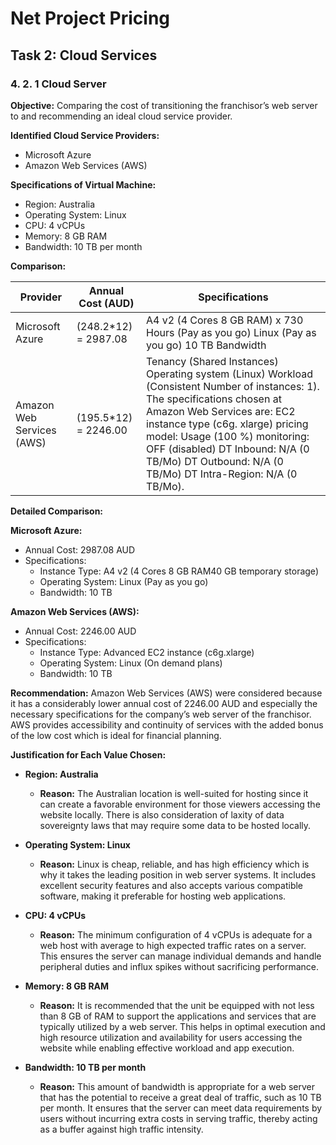 # Net Project Pricing

## Task 2: Cloud Services

### 4. 2. 1 Cloud Server

**Objective:** Comparing the cost of transitioning the franchisor’s web server to and recommending an ideal cloud service provider.

**Identified Cloud Service Providers:**
- Microsoft Azure
- Amazon Web Services (AWS)

**Specifications of Virtual Machine:**
- Region: Australia
- Operating System: Linux
- CPU: 4 vCPUs
- Memory: 8 GB RAM
- Bandwidth: 10 TB per month

**Comparison:**

| Provider             | Annual Cost (AUD) | Specifications                                                                                          |
|----------------------|-------------------|---------------------------------------------------------------------------------------------------------|
| Microsoft Azure      | (248.2*12) = 2987.08 | A4 v2 (4 Cores 8 GB RAM) x 730 Hours (Pay as you go) Linux (Pay as you go) 10 TB Bandwidth               |
| Amazon Web Services (AWS) | (195.5*12) = 2246.00 | Tenancy (Shared Instances) Operating system (Linux) Workload (Consistent Number of instances: 1). The specifications chosen at Amazon Web Services are: EC2 instance type (c6g. xlarge) pricing model: Usage (100 %) monitoring: OFF (disabled) DT Inbound: N/A (0 TB/Mo) DT Outbound: N/A (0 TB/Mo) DT Intra-Region: N/A (0 TB/Mo). |

**Detailed Comparison:**

**Microsoft Azure:**
- Annual Cost: 2987.08 AUD
- Specifications:
  - Instance Type: A4 v2 (4 Cores 8 GB RAM40 GB temporary storage)
  - Operating System: Linux (Pay as you go)
  - Bandwidth: 10 TB

**Amazon Web Services (AWS):**
- Annual Cost: 2246.00 AUD
- Specifications:
  - Instance Type: Advanced EC2 instance (c6g.xlarge)
  - Operating System: Linux (On demand plans)
  - Bandwidth: 10 TB

**Recommendation:**
Amazon Web Services (AWS) were considered because it has a considerably lower annual cost of 2246.00 AUD and especially the necessary specifications for the company’s web server of the franchisor. AWS provides accessibility and continuity of services with the added bonus of the low cost which is ideal for financial planning.

**Justification for Each Value Chosen:**

- **Region: Australia**
  - **Reason:** The Australian location is well-suited for hosting since it can create a favorable environment for those viewers accessing the website locally. There is also consideration of laxity of data sovereignty laws that may require some data to be hosted locally.

- **Operating System: Linux**
  - **Reason:** Linux is cheap, reliable, and has high efficiency which is why it takes the leading position in web server systems. It includes excellent security features and also accepts various compatible software, making it preferable for hosting web applications.

- **CPU: 4 vCPUs**
  - **Reason:** The minimum configuration of 4 vCPUs is adequate for a web host with average to high expected traffic rates on a server. This ensures the server can manage individual demands and handle peripheral duties and influx spikes without sacrificing performance.

- **Memory: 8 GB RAM**
  - **Reason:** It is recommended that the unit be equipped with not less than 8 GB of RAM to support the applications and services that are typically utilized by a web server. This helps in optimal execution and high resource utilization and availability for users accessing the website while enabling effective workload and app execution.

- **Bandwidth: 10 TB per month**
  - **Reason:** This amount of bandwidth is appropriate for a web server that has the potential to receive a great deal of traffic, such as 10 TB per month. It ensures that the server can meet data requirements by users without incurring extra costs in serving traffic, thereby acting as a buffer against high traffic intensity.
